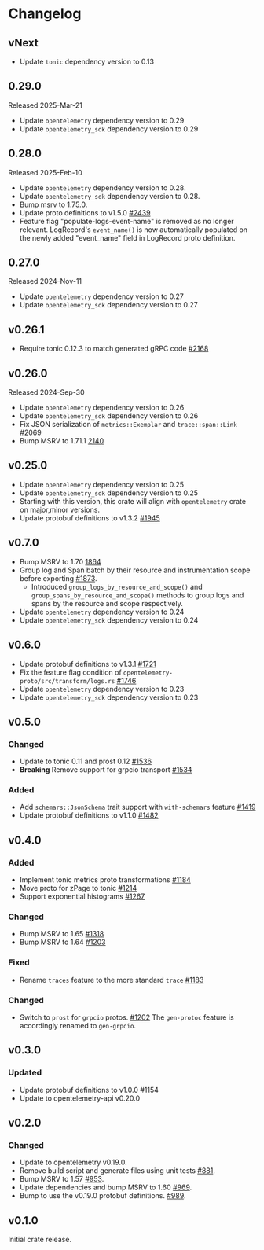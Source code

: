 # Changelog

## vNext

- Update `tonic` dependency version to 0.13

## 0.29.0

Released 2025-Mar-21

- Update `opentelemetry` dependency version to 0.29
- Update `opentelemetry_sdk` dependency version to 0.29

## 0.28.0

Released 2025-Feb-10

- Update `opentelemetry` dependency version to 0.28.
- Update `opentelemetry_sdk` dependency version to 0.28.
- Bump msrv to 1.75.0.
- Update proto definitions to v1.5.0 [#2439](https://github.com/open-telemetry/opentelemetry-rust/pull/2439)
- Feature flag "populate-logs-event-name" is removed as no longer relevant.
  LogRecord's `event_name()` is now automatically populated on the newly added
  "event_name" field in LogRecord proto definition.

## 0.27.0

Released 2024-Nov-11

- Update `opentelemetry` dependency version to 0.27
- Update `opentelemetry_sdk` dependency version to 0.27

## v0.26.1

- Require tonic 0.12.3 to match generated gRPC code [#2168](https://github.com/open-telemetry/opentelemetry-rust/pull/2168)

## v0.26.0
Released 2024-Sep-30

- Update `opentelemetry` dependency version to 0.26
- Update `opentelemetry_sdk` dependency version to 0.26
- Fix JSON serialization of `metrics::Exemplar` and `trace::span::Link` [#2069](https://github.com/open-telemetry/opentelemetry-rust/pull/2069)
- Bump MSRV to 1.71.1 [2140](https://github.com/open-telemetry/opentelemetry-rust/pull/2140)

## v0.25.0
- Update `opentelemetry` dependency version to 0.25
- Update `opentelemetry_sdk` dependency version to 0.25
- Starting with this version, this crate will align with `opentelemetry` crate
  on major,minor versions.
- Update protobuf definitions to v1.3.2 [#1945](https://github.com/open-telemetry/opentelemetry-rust/pull/1945)

## v0.7.0

- Bump MSRV to 1.70 [1864](https://github.com/open-telemetry/opentelemetry-rust/pull/1874)
- Group log and Span batch by their resource and instrumentation scope before exporting [#1873](https://github.com/open-telemetry/opentelemetry-rust/pull/1873).
   - Introduced `group_logs_by_resource_and_scope()` and `group_spans_by_resource_and_scope()` methods to group logs and spans by the resource and scope respectively.
- Update `opentelemetry` dependency version to 0.24
- Update `opentelemetry_sdk` dependency version to 0.24

## v0.6.0

- Update protobuf definitions to v1.3.1 [#1721](https://github.com/open-telemetry/opentelemetry-rust/pull/1721)
- Fix the feature flag condition of `opentelemetry-proto/src/transform/logs.rs` [#1746](https://github.com/open-telemetry/opentelemetry-rust/pull/1746)
- Update `opentelemetry` dependency version to 0.23
- Update `opentelemetry_sdk` dependency version to 0.23

## v0.5.0

### Changed

- Update to tonic 0.11 and prost 0.12 [#1536](https://github.com/open-telemetry/opentelemetry-rust/pull/1536)
- **Breaking** Remove support for grpcio transport [#1534](https://github.com/open-telemetry/opentelemetry-rust/pull/1534)

### Added

- Add `schemars::JsonSchema` trait support with `with-schemars` feature [#1419](https://github.com/open-telemetry/opentelemetry-rust/pull/1419)
- Update protobuf definitions to v1.1.0 [#1482](https://github.com/open-telemetry/opentelemetry-rust/pull/1482)

## v0.4.0

### Added

- Implement tonic metrics proto transformations [#1184](https://github.com/open-telemetry/opentelemetry-rust/pull/1184)
- Move proto for zPage to tonic [#1214](https://github.com/open-telemetry/opentelemetry-rust/pull/1214)
- Support exponential histograms [#1267](https://github.com/open-telemetry/opentelemetry-rust/pull/1267)

### Changed

- Bump MSRV to 1.65 [#1318](https://github.com/open-telemetry/opentelemetry-rust/pull/1318)
- Bump MSRV to 1.64 [#1203](https://github.com/open-telemetry/opentelemetry-rust/pull/1203)

### Fixed

- Rename `traces` feature to the more standard `trace` [#1183](https://github.com/open-telemetry/opentelemetry-rust/pull/1183)

### Changed

- Switch to `prost` for `grpcio` protos. [#1202](https://github.com/open-telemetry/opentelemetry-rust/pull/1202)
  The `gen-protoc` feature is accordingly renamed to `gen-grpcio`.

## v0.3.0

### Updated

- Update protobuf definitions to v1.0.0 #1154
- Update to opentelemetry-api v0.20.0

## v0.2.0
### Changed
- Update to opentelemetry v0.19.0.
- Remove build script and generate files using unit tests [#881](https://github.com/open-telemetry/opentelemetry-rust/pull/881).
- Bump MSRV to 1.57 [#953](https://github.com/open-telemetry/opentelemetry-rust/pull/953).
- Update dependencies and bump MSRV to 1.60 [#969](https://github.com/open-telemetry/opentelemetry-rust/pull/969).
- Bump to use the v0.19.0 protobuf definitions. [#989](https://github.com/open-telemetry/opentelemetry-rust/pull/989).

## v0.1.0

Initial crate release.
